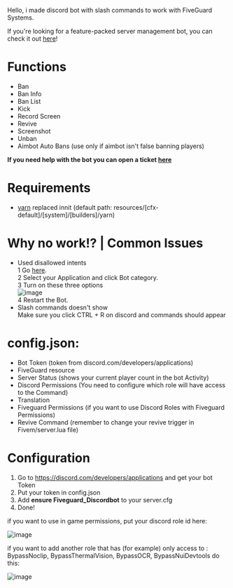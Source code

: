 Hello, i made discord bot with slash commands to work with FiveGuard Systems.

If you're looking for a feature-packed server management bot, you can check it out [here](https://upikk.tebex.io/package/6578011)!

# Functions
- Ban
- Ban Info
- Ban List
- Kick
- Record Screen
- Revive
- Screenshot
- Unban
- Aimbot Auto Bans (use only if aimbot isn't false banning players)

<b>If you need help with the bot you can open a ticket [here](https://discord.gg/yXBAPzRpz8)</b>

# Requirements
- [yarn](https://2897568640-files.gitbook.io/~/files/v0/b/gitbook-x-prod.appspot.com/o/spaces%2FwNoQfmSrfSutIixeLn4V%2Fuploads%2FQiHYaJ71rKgXzDEiSwo9%2Fyarn.rar?alt=media&token=e0126714-6f4c-4def-a72e-3fad49e611ba) replaced innit (default path: resources/[cfx-default]/[system]/[builders]/yarn)

# Why no work!? | Common Issues
* Used disallowed intents
  <br>
  1 Go [here](https://discord.com/developers/applications).
  <br>
  2 Select your Application and click Bot category.
  <br>
  3 Turn on these three options
  <br>
  ![image](https://github.com/user-attachments/assets/d9f3a680-bf1d-43e3-a67f-4d05b21b9fa2)
  <br>
  4 Restart the Bot.
* Slash commands doesn't show
  <br>
  Make sure you click CTRL + R on discord and commands should appear


# config.json:

- Bot Token (token from discord.com/developers/applications)
- FiveGuard resource
- Server Status (shows your current player count in the bot Activity)
- Discord Permissions (You need to configure which role will have access to the Command)
- Translation
- Fiveguard Permissions (if you want to use Discord Roles with Fiveguard Permissions)
- Revive Command (remember to change your revive trigger in Fivem/server.lua file)

# Configuration

1. Go to https://discord.com/developers/applications and get your bot Token
2. Put your token in config.json
3. Add <b>ensure Fiveguard_Discordbot</b> to your server.cfg
4. Done!

if you want to use in game permissions, put your discord role id here:

![image](https://github.com/Upikk/Fiveguard_Discordbot/assets/96323919/024d6e3c-806c-43c4-8b03-2386714682a7)

if you want to add another role that has (for example) only access to : BypassNoclip, BypassThermalVision, BypassOCR, BypassNuiDevtools do this:

![image](https://github.com/Upikk/Fiveguard_Discordbot/assets/96323919/2c81513f-e593-47b5-a760-819db1fff203)
